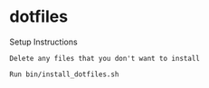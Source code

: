 # dotfiles

Setup Instructions

    Delete any files that you don't want to install

    Run bin/install_dotfiles.sh

